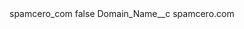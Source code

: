 <?xml version="1.0" encoding="UTF-8"?>
<CustomMetadata xmlns="http://soap.sforce.com/2006/04/metadata" xmlns:xsi="http://www.w3.org/2001/XMLSchema-instance" xmlns:xsd="http://www.w3.org/2001/XMLSchema">
    <label>spamcero_com</label>
    <protected>false</protected>
    <values>
        <field>Domain_Name__c</field>
        <value xsi:type="xsd:string">spamcero.com</value>
    </values>
</CustomMetadata>
